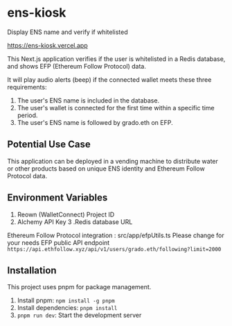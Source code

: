 

# ens-kiosk
Display ENS name and verify if whitelisted

https://ens-kiosk.vercel.app


This Next.js application verifies if the user is whitelisted in a Redis database,
 and shows EFP (Ethereum Follow Protocol) data.
 
It will play audio alerts (beep) if the connected wallet meets these three requirements:

1. The user's ENS name is included in the database.
2. The user's wallet is connected for the first time within a specific time period.
3. The user's ENS name is followed by grado.eth on EFP.

## Potential Use Case

This application can be deployed in a vending machine to distribute water or other products
 based on unique ENS identity and Ethereum Follow Protocol data.

## Environment Variables

1. Reown (WalletConnect) Project ID
2. Alchemy API Key
3 .Redis database URL

Ethereum Follow Protocol integration : src/app/efpUtils.ts Please change for your needs
EFP public API endpoint `https://api.ethfollow.xyz/api/v1/users/grado.eth/following?limit=2000`

## Installation

This project uses pnpm for package management.

1. Install pnpm: `npm install -g pnpm`
2. Install dependencies: `pnpm install`
3. `pnpm run dev`: Start the development server
